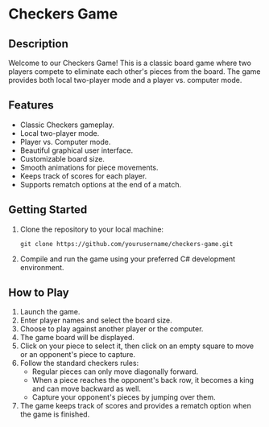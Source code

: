 # Checkers Game

## Description
Welcome to our Checkers Game! This is a classic board game where two players compete to eliminate each other's pieces from the board. The game provides both local two-player mode and a player vs. computer mode.

## Features
- Classic Checkers gameplay.
- Local two-player mode.
- Player vs. Computer mode.
- Beautiful graphical user interface.
- Customizable board size.
- Smooth animations for piece movements.
- Keeps track of scores for each player.
- Supports rematch options at the end of a match.

## Getting Started
1. Clone the repository to your local machine:

    ```
    git clone https://github.com/yourusername/checkers-game.git
    ```

2. Compile and run the game using your preferred C# development environment.

## How to Play
1. Launch the game.
2. Enter player names and select the board size.
3. Choose to play against another player or the computer.
4. The game board will be displayed.
5. Click on your piece to select it, then click on an empty square to move or an opponent's piece to capture.
6. Follow the standard checkers rules:
   - Regular pieces can only move diagonally forward.
   - When a piece reaches the opponent's back row, it becomes a king and can move backward as well.
   - Capture your opponent's pieces by jumping over them.
7. The game keeps track of scores and provides a rematch option when the game is finished.

